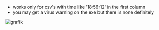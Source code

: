 - works only for csv's with time like '18:56:12' in the first column
- you may get a virus warning on the exe but there is none definitely

![grafik](https://github.com/philippoo66/eBZaehler/assets/122479122/265a129d-9783-4801-879d-be1c44b21cc6)
